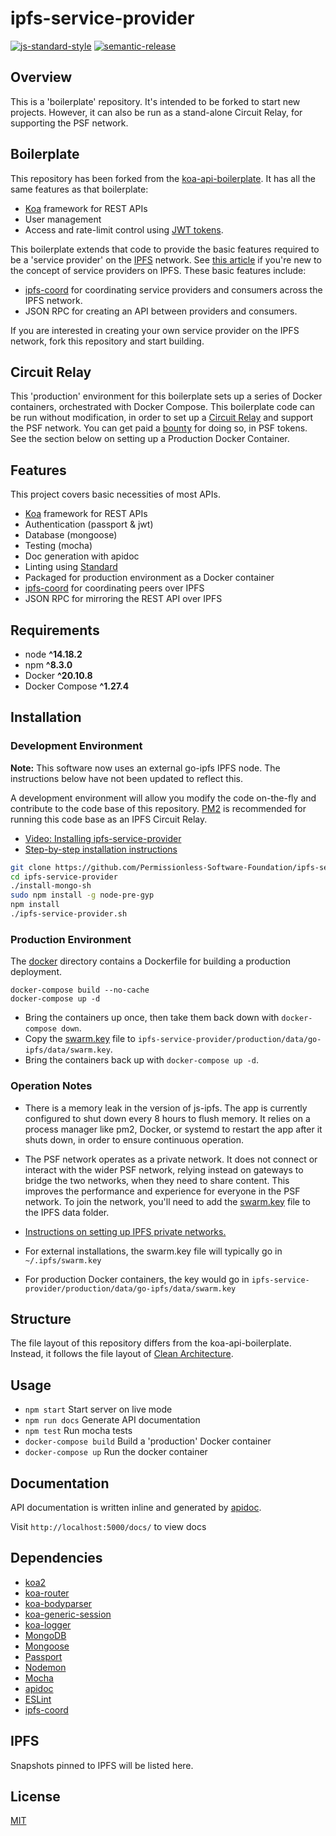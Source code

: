 # ipfs-service-provider

[![js-standard-style](https://img.shields.io/badge/code%20style-standard-brightgreen.svg)](http://standardjs.com) [![semantic-release](https://img.shields.io/badge/%20%20%F0%9F%93%A6%F0%9F%9A%80-semantic--release-e10079.svg)](https://github.com/semantic-release/semantic-release)

## Overview

This is a 'boilerplate' repository. It's intended to be forked to start new projects. However, it can also be run as a stand-alone Circuit Relay, for supporting the PSF network.

## Boilerplate

This repository has been forked from the [koa-api-boilerplate](https://github.com/christroutner/koa-api-boilerplate). It has all the same features as that boilerplate:

- [Koa](https://koajs.com/) framework for REST APIs
- User management
- Access and rate-limit control using [JWT tokens](https://jwt.io/).

This boilerplate extends that code to provide the basic features required to be a 'service provider' on the [IPFS](https://ipfs.io) network. See [this article](https://troutsblog.com/blog/ipfs-api) if you're new to the concept of service providers on IPFS. These basic features include:

- [ipfs-coord](https://www.npmjs.com/package/ipfs-coord) for coordinating service providers and consumers across the IPFS network.
- JSON RPC for creating an API between providers and consumers.

If you are interested in creating your own service provider on the IPFS network, fork this repository and start building.

## Circuit Relay

This 'production' environment for this boilerplate sets up a series of Docker containers, orchestrated with Docker Compose. This boilerplate code can be run without modification, in order to set up a [Circuit Relay](https://docs.libp2p.io/concepts/circuit-relay/) and support the PSF network. You can get paid a [bounty](https://github.com/Permissionless-Software-Foundation/bounties) for doing so, in PSF tokens. See the section below on setting up a Production Docker Container.

## Features

This project covers basic necessities of most APIs.

- [Koa](https://koajs.com/) framework for REST APIs
- Authentication (passport & jwt)
- Database (mongoose)
- Testing (mocha)
- Doc generation with apidoc
- Linting using [Standard](https://github.com/standard/standard)
- Packaged for production environment as a Docker container
- [ipfs-coord](https://www.npmjs.com/package/ipfs-coord) for coordinating peers over IPFS
- JSON RPC for mirroring the REST API over IPFS

## Requirements

- node **^14.18.2**
- npm **^8.3.0**
- Docker **^20.10.8**
- Docker Compose **^1.27.4**

## Installation

### Development Environment

**Note:** This software now uses an external go-ipfs IPFS node. The instructions below have not been updated to reflect this.

A development environment will allow you modify the code on-the-fly and contribute to the code base of this repository. [PM2](https://www.npmjs.com/package/pm2) is recommended for running this code base as an IPFS Circuit Relay.

- [Video: Installing ipfs-service-provider](https://youtu.be/Z0NsboIVN44)
- [Step-by-step installation instructions](https://gist.github.com/christroutner/3304a71d4c12a3a3e1664a438f64d9d0)

```bash
git clone https://github.com/Permissionless-Software-Foundation/ipfs-service-provider
cd ipfs-service-provider
./install-mongo-sh
sudo npm install -g node-pre-gyp
npm install
./ipfs-service-provider.sh
```

### Production Environment

The [docker](./production/docker) directory contains a Dockerfile for building a production deployment.

```
docker-compose build --no-cache
docker-compose up -d
```

- Bring the containers up once, then take them back down with `docker-compose down`.
- Copy the [swarm.key](./swarm.key) file to `ipfs-service-provider/production/data/go-ipfs/data/swarm.key`.
- Bring the containers back up with `docker-compose up -d`.

### Operation Notes

- There is a memory leak in the version of js-ipfs. The app is currently configured to shut down every 8 hours to flush memory. It relies on a process manager like pm2, Docker, or systemd to restart the app after it shuts down, in order to ensure continuous operation.

- The PSF network operates as a private network. It does not connect or interact with the wider PSF network, relying instead on gateways to bridge the two networks, when they need to share content. This improves the performance and experience for everyone in the PSF network. To join the network, you'll need to add the [swarm.key](./swarm.key) file to the IPFS data folder.

- [Instructions on setting up IPFS private networks.](https://github.com/ipfs/go-ipfs/blob/master/docs/experimental-features.md#private-networks)
- For external installations, the swarm.key file will typically go in `~/.ipfs/swarm.key`
- For production Docker containers, the key would go in `ipfs-service-provider/production/data/go-ipfs/data/swarm.key`

## Structure

The file layout of this repository differs from the koa-api-boilerplate. Instead, it follows the file layout of [Clean Architecture](troutsblog.com/blog/clean-architecture).

## Usage

- `npm start` Start server on live mode
- `npm run docs` Generate API documentation
- `npm test` Run mocha tests
- `docker-compose build` Build a 'production' Docker container
- `docker-compose up` Run the docker container

## Documentation

API documentation is written inline and generated by [apidoc](http://apidocjs.com/).

Visit `http://localhost:5000/docs/` to view docs

## Dependencies

- [koa2](https://github.com/koajs/koa/tree/v2.x)
- [koa-router](https://github.com/alexmingoia/koa-router)
- [koa-bodyparser](https://github.com/koajs/bodyparser)
- [koa-generic-session](https://github.com/koajs/generic-session)
- [koa-logger](https://github.com/koajs/logger)
- [MongoDB](http://mongodb.org/)
- [Mongoose](http://mongoosejs.com/)
- [Passport](http://passportjs.org/)
- [Nodemon](http://nodemon.io/)
- [Mocha](https://mochajs.org/)
- [apidoc](http://apidocjs.com/)
- [ESLint](http://eslint.org/)
- [ipfs-coord](https://www.npmjs.com/package/ipfs-coord)

## IPFS

Snapshots pinned to IPFS will be listed here.

## License

[MIT](./LICENSE.md)
